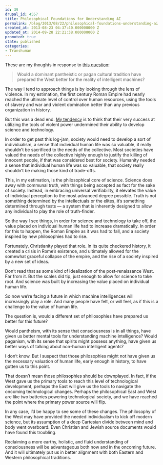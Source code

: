 ```yaml
---
id: 39
drupal_id: 4557
title: Philosophical Foundations for Understanding AI
permalink: /blog/2013/08/22/philosophical-foundations-understanding-ai
created_at: 2013-08-23 04:37:40.000000000 Z
updated_at: 2014-09-28 22:21:38.000000000 Z
promoted: true
state: published
categories:
- Transhuman
---
```

These are my thoughts in response to [this question](https://twitter.com/emmetcole/status/370608859716407296):

> Would a dominant pantheistic or pagan cultural tradition have prepared the West better for the reality of intelligent machines? 

The way I tend to approach things is by looking through the lens of violence. In my estimation, the first century Roman Empire had nearly reached the ultimate level of control over human resources, using the tools of slavery and war and violent domination better than any previous organization in history.

But this was a dead end. [My tendency](http://micahredding.com/blog/2013/05/28/poison-empires) is to think that their very success at utilizing the tools of violent power undermined their ability to develop science and technology.

In order to get past this log-jam, society would need to develop a sort of individualism, a sense that individual human life was so valuable, it really shouldn’t be sacrificed to the needs of the collective. Most societies have valued the needs of the collective highly enough to justify the killing of innocent people, if that was considered best for society. Humanity needed a sense that individual human life was so valuable, that society really shouldn’t be making those kind of trade-offs.

This, in my estimation, is the philosophical core of science. Science does away with communal truth, with things being accepted as fact for the sake of society. Instead, in embracing universal verifiability, it elevates the value of individual perception to the most advanced degree possible. Truth is not something determined by the intellectuals or the elites, it’s something determined through tests — a system that is inherently designed to allow any individual to play the role of truth-finder.

So the way I see things, in order for science and technology to take off, the value placed on individual human life had to increase dramatically. In order for this to happen, the Roman Empire as it was had to fall, and a society inspired by new philosophies had to rise.

Fortunately, Christianity played that role. In its quite checkered history, it created a crisis in Rome’s existence, and ultimately allowed for the somewhat graceful collapse of the empire, and the rise of a society inspired by a new set of ideas.

Don’t read that as some kind of idealization of the post-renaissance West. Far from it. But the scales did tip, just enough to allow for science to take root. And science was built by increasing the value placed on individual human life.

So now we’re facing a future in which machine intelligences will increasingly play a role. And many people have felt, or will feel, as if this is a challenge to the value of human life.

The question is, would a different set of philosophies have prepared us better for this future?

Would pantheism, with its sense that consciousness is in all things, have given us better mental tools for understanding machine intelligence? Would paganism, with its sense that spirits might possess anything, have given us better ways of talking about non-human intelligent agents?

I don’t know. But I suspect that those philosophies might not have given us the necessary valuation of human life, early enough in history, to have gotten us to this point.

That doesn’t mean those philosophies should be downplayed. In fact, if the West gave us the primary tools to reach this level of technological development, perhaps the East will give us the tools to navigate the oncoming technological changes. Perhaps the philosophical East and West are like two batteries powering technological society, and we have reached the point where the primary power source will flip.

In any case, I’d be happy to see some of these changes. The philosophy of the West may have provided the needed individualism to kick off modern science, but its assumption of a deep Cartesian divide between mind and body went overboard. Even Christian and Jewish source documents would have found this troubling. 

Reclaiming a more earthy, holistic, and fluid understanding of consciousness will be advantageous both now and in the oncoming future. And it will ultimately put us in better alignment with both Eastern and Western philosophical traditions.
